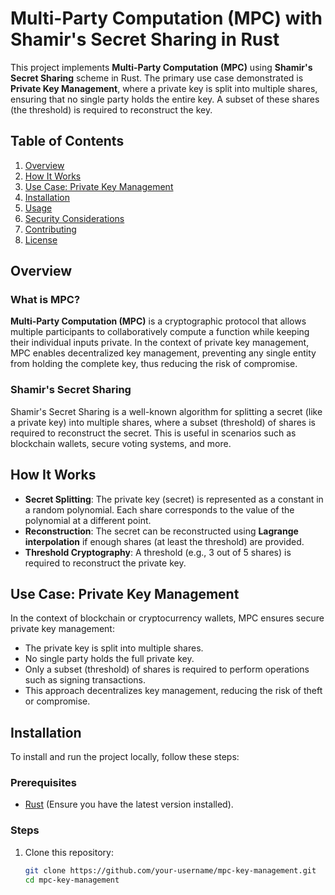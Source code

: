 # Multi-Party Computation (MPC) with Shamir's Secret Sharing in Rust

This project implements **Multi-Party Computation (MPC)** using **Shamir's Secret Sharing** scheme in Rust. The primary use case demonstrated is **Private Key Management**, where a private key is split into multiple shares, ensuring that no single party holds the entire key. A subset of these shares (the threshold) is required to reconstruct the key.

## Table of Contents

1. [Overview](#overview)
2. [How It Works](#how-it-works)
3. [Use Case: Private Key Management](#use-case-private-key-management)
4. [Installation](#installation)
5. [Usage](#usage)
6. [Security Considerations](#security-considerations)
7. [Contributing](#contributing)
8. [License](#license)

## Overview

### What is MPC?
**Multi-Party Computation (MPC)** is a cryptographic protocol that allows multiple participants to collaboratively compute a function while keeping their individual inputs private. In the context of private key management, MPC enables decentralized key management, preventing any single entity from holding the complete key, thus reducing the risk of compromise.

### Shamir's Secret Sharing
Shamir's Secret Sharing is a well-known algorithm for splitting a secret (like a private key) into multiple shares, where a subset (threshold) of shares is required to reconstruct the secret. This is useful in scenarios such as blockchain wallets, secure voting systems, and more.

## How It Works

- **Secret Splitting**: The private key (secret) is represented as a constant in a random polynomial. Each share corresponds to the value of the polynomial at a different point.
- **Reconstruction**: The secret can be reconstructed using **Lagrange interpolation** if enough shares (at least the threshold) are provided.
- **Threshold Cryptography**: A threshold (e.g., 3 out of 5 shares) is required to reconstruct the private key.

## Use Case: Private Key Management

In the context of blockchain or cryptocurrency wallets, MPC ensures secure private key management:
- The private key is split into multiple shares.
- No single party holds the full private key.
- Only a subset (threshold) of shares is required to perform operations such as signing transactions.
- This approach decentralizes key management, reducing the risk of theft or compromise.

## Installation

To install and run the project locally, follow these steps:

### Prerequisites
- [Rust](https://www.rust-lang.org/tools/install) (Ensure you have the latest version installed).

### Steps
1. Clone this repository:

   ```bash
   git clone https://github.com/your-username/mpc-key-management.git
   cd mpc-key-management
